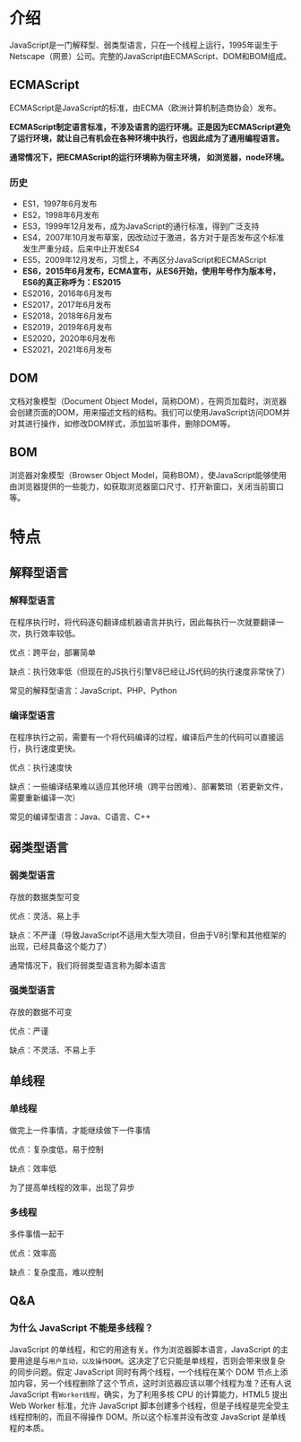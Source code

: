 # 介绍

JavaScript是一门解释型、弱类型语言，只在一个线程上运行，1995年诞生于Netscape（网景）公司。完整的JavaScript由ECMAScript、DOM和BOM组成。

## ECMAScript

ECMAScript是JavaScript的标准，由ECMA（欧洲计算机制造商协会）发布。

**ECMAScript制定语言标准，不涉及语言的运行环境。正是因为ECMAScript避免了运行环境，就让自己有机会在各种环境中执行，也因此成为了通用编程语言。**

**通常情况下，把ECMAScript的运行环境称为宿主环境， 如浏览器，node环境。**

### 历史

- ES1，1997年6月发布
- ES2，1998年6月发布
- ES3，1999年12月发布，成为JavaScript的通行标准，得到广泛支持
- ES4，2007年10月发布草案，因改动过于激进，各方对于是否发布这个标准发生严重分歧，后来中止开发ES4
- ES5，2009年12月发布，习惯上，不再区分JavaScript和ECMAScript
- **ES6，2015年6月发布，ECMA宣布，从ES6开始，使用年号作为版本号，ES6的真正称呼为：ES2015**
- ES2016，2016年6月发布
- ES2017，2017年6月发布
- ES2018，2018年6月发布
- ES2019，2019年6月发布
- ES2020，2020年6月发布
- ES2021，2021年6月发布

## DOM

文档对象模型（Document Object Model，简称DOM），在网页加载时，浏览器会创建页面的DOM，用来描述文档的结构。我们可以使用JavaScript访问DOM并对其进行操作，如修改DOM样式，添加监听事件，删除DOM等。

## BOM

浏览器对象模型（Browser Object Model，简称BOM），使JavaScript能够使用由浏览器提供的一些能力，如获取浏览器窗口尺寸、打开新窗口，关闭当前窗口等。

# 特点

## 解释型语言

### 解释型语言

在程序执行时，将代码逐句翻译成机器语言并执行，因此每执行一次就要翻译一次，执行效率较低。

优点：跨平台，部署简单

缺点：执行效率低（但现在的JS执行引擎V8已经让JS代码的执行速度非常快了）

常见的解释型语言：JavaScript、PHP、Python

### 编译型语言

在程序执行之前，需要有一个将代码编译的过程，编译后产生的代码可以直接运行，执行速度更快。

优点：执行速度快

缺点：一些编译结果难以适应其他环境（跨平台困难）、部署繁琐（若更新文件，需要重新编译一次）

常见的编译型语言：Java、C语言、C++

## 弱类型语言

### 弱类型语言

存放的数据类型可变

优点：灵活、易上手

缺点：不严谨（导致JavaScript不适用大型大项目，但由于V8引擎和其他框架的出现，已经具备这个能力了）

通常情况下，我们将弱类型语言称为脚本语言

### 强类型语言

存放的数据不可变

优点：严谨

缺点：不灵活、不易上手

## 单线程

### 单线程

做完上一件事情，才能继续做下一件事情

优点：复杂度低，易于控制

缺点：效率低

为了提高单线程的效率，出现了异步

### 多线程

多件事情一起干

优点：效率高

缺点：复杂度高，难以控制



## Q&A

### 为什么 JavaScript 不能是多线程？

JavaScript 的单线程，和它的用途有关。作为浏览器脚本语言，JavaScript 的主要用途是与`用户互动，以及操作DOM`。这决定了它只能是单线程，否则会带来很复杂的同步问题。假定 JavaScript 同时有两个线程，一个线程在某个 DOM 节点上添加内容，另一个线程删除了这个节点，这时浏览器应该以哪个线程为准？还有人说 JavaScript 有`Worker线程`，确实，为了利用多核 CPU 的计算能力，HTML5 提出 Web Worker 标准，允许 JavaScript 脚本创建多个线程，但是子线程是完全受主线程控制的，而且不得操作 DOM。所以这个标准并没有改变 JavaScript 是单线程的本质。




